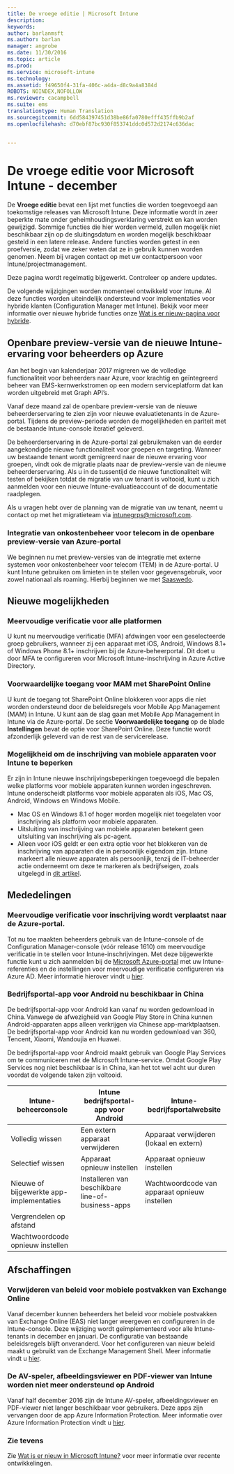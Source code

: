 ```yaml
---
title: De vroege editie | Microsoft Intune
description: 
keywords: 
author: barlanmsft
ms.author: barlan
manager: angrobe
ms.date: 11/30/2016
ms.topic: article
ms.prod: 
ms.service: microsoft-intune
ms.technology: 
ms.assetid: f49650f4-31fa-406c-a4da-d8c9a4a8384d
ROBOTS: NOINDEX,NOFOLLOW
ms.reviewer: cacampbell
ms.suite: ems
translationtype: Human Translation
ms.sourcegitcommit: 6dd584397451d38be86fa0780efff435ffb9b2af
ms.openlocfilehash: d70ebf87bc930f853741ddc0d572d2174c636dac


---
```


# <a name="the-early-edition-for-microsoft-intune---december"></a>De vroege editie voor Microsoft Intune - december

De **Vroege editie** bevat een lijst met functies die worden toegevoegd aan toekomstige releases van Microsoft Intune. Deze informatie wordt in zeer beperkte mate onder geheimhoudingsverklaring verstrekt en kan worden gewijzigd. Sommige functies die hier worden vermeld, zullen mogelijk niet beschikbaar zijn op de sluitingsdatum en worden mogelijk beschikbaar gesteld in een latere release. Andere functies worden getest in een proefversie, zodat we zeker weten dat ze in gebruik kunnen worden genomen. Neem bij vragen contact op met uw contactpersoon voor Intune/projectmanagement.

Deze pagina wordt regelmatig bijgewerkt. Controleer op andere updates.

De volgende wijzigingen worden momenteel ontwikkeld voor Intune. Al deze functies worden uiteindelijk ondersteund voor implementaties voor hybride klanten (Configuration Manager met Intune). Bekijk voor meer informatie over nieuwe hybride functies onze [Wat is er nieuw-pagina voor hybride](https://technet.microsoft.com/en-US/library/mt718155(TechNet.10).aspx).

<!--736542-->
## <a name="public-preview-of-the-new-intune-admin-experience-on-azure"></a>Openbare preview-versie van de nieuwe Intune-ervaring voor beheerders op Azure

Aan het begin van kalenderjaar 2017 migreren we de volledige functionaliteit voor beheerders naar Azure, voor krachtig en geïntegreerd beheer van EMS-kernwerkstromen op een modern serviceplatform dat kan worden uitgebreid met Graph API’s.

Vanaf deze maand zal de openbare preview-versie van de nieuwe beheerderservaring te zien zijn voor nieuwe evaluatietenants in de Azure-portal. Tijdens de preview-periode worden de mogelijkheden en pariteit met de bestaande Intune-console iteratief geleverd.

De beheerderservaring in de Azure-portal zal gebruikmaken van de eerder aangekondigde nieuwe functionaliteit voor groepen en targeting. Wanneer uw bestaande tenant wordt gemigreerd naar de nieuwe ervaring voor groepen, vindt ook de migratie plaats naar de preview-versie van de nieuwe beheerderservaring. Als u in de tussentijd de nieuwe functionaliteit wilt testen of bekijken totdat de migratie van uw tenant is voltooid, kunt u zich aanmelden voor een nieuwe Intune-evaluatieaccount of de documentatie raadplegen.

Als u vragen hebt over de planning van de migratie van uw tenant, neemt u contact op met het migratieteam via [intunegrps@microsoft.com](mailto:intunegrps@microsoft.com).

### <a name="telecom-expense-management-integration-in-public-preview-of-azure-portal--747605--"></a>Integratie van onkostenbeheer voor telecom in de openbare preview-versie van Azure-portal<!--747605-->
We beginnen nu met preview-versies van de integratie met externe systemen voor onkostenbeheer voor telecom (TEM) in de Azure-portal. U kunt Intune gebruiken om limieten in te stellen voor gegevensgebruik, voor zowel nationaal als roaming. Hierbij beginnen we met [Saaswedo](http://www.saaswedo.com).

## <a name="new-capabilities"></a>Nieuwe mogelijkheden

### <a name="multi-factor-authentication-across-all-platforms---747590--"></a>Meervoudige verificatie voor alle platformen <!--747590-->
U kunt nu meervoudige verificatie (MFA) afdwingen voor een geselecteerde groep gebruikers, wanneer zij een apparaat met iOS, Android, Windows 8.1+ of Windows Phone 8.1+ inschrijven bij de Azure-beheerportal. Dit doet u door MFA te configureren voor Microsoft Intune-inschrijving in Azure Active Directory.

### <a name="conditional-access-for-mam-with-sharepoint-online---vso-679339--"></a>Voorwaardelijke toegang voor MAM met SharePoint Online <!--VSO 679339-->
U kunt de toegang tot SharePoint Online blokkeren voor apps die niet worden ondersteund door de beleidsregels voor Mobile App Management (MAM) in Intune.  U kunt aan de slag gaan met Mobile App Management in Intune via de Azure-portal. De sectie __Voorwaardelijke toegang__ op de blade __Instellingen__ bevat de optie voor SharePoint Online. Deze functie wordt afzonderlijk geleverd van de rest van de servicerelease.

### <a name="ability-to-restrict-intune-mobile-device-enrollment"></a>Mogelijkheid om de inschrijving van mobiele apparaten voor Intune te beperken
Er zijn in Intune nieuwe inschrijvingsbeperkingen toegevoegd die bepalen welke platforms voor mobiele apparaten kunnen worden ingeschreven. Intune onderscheidt platforms voor mobiele apparaten als iOS, Mac OS, Android, Windows en Windows Mobile. 
* Mac OS en Windows 8.1 of hoger worden mogelijk niet toegelaten voor inschrijving als platform voor mobiele apparaten. 
* Uitsluiting van inschrijving van mobiele apparaten betekent geen uitsluiting van inschrijving als pc-agent. 
* Alleen voor iOS geldt er een extra optie voor het blokkeren van de inschrijving van apparaten die in persoonlijk eigendom zijn. Intune markeert alle nieuwe apparaten als persoonlijk, tenzij de IT-beheerder actie onderneemt om deze te markeren als bedrijfseigen, zoals uitgelegd in [dit artikel](https://docs.microsoft.com/en-us/intune/deploy-use/manage-corporate-owned-devices).


## <a name="notices"></a>Mededelingen

### <a name="multi-factor-authentication-on-enrollment-moving-to-the-azure-portal---vso-750545--"></a>Meervoudige verificatie voor inschrijving wordt verplaatst naar de Azure-portal. <!--VSO 750545-->
Tot nu toe maakten beheerders gebruik van de Intune-console of de Configuration Manager-console (vóór release 1610) om meervoudige verificatie in te stellen voor Intune-inschrijvingen. Met deze bijgewerkte functie kunt u zich aanmelden bij de [Microsoft Azure-portal](https://manage.windowsazure.com) met uw Intune-referenties en de instellingen voor meervoudige verificatie configureren via Azure AD. Meer informatie hierover vindt u [hier](https://aka.ms/mfa_ad).

### <a name="company-portal-app-for-android-now-available-in-china---vso-658093--"></a>Bedrijfsportal-app voor Android nu beschikbaar in China <!--VSO 658093-->
De bedrijfsportal-app voor Android kan vanaf nu worden gedownload in China. Vanwege de afwezigheid van Google Play Store in China kunnen Android-apparaten apps alleen verkrijgen via Chinese app-marktplaatsen. De bedrijfsportal-app voor Android kan nu worden gedownload van 360, Tencent, Xiaomi, Wandoujia en Huawei. 

De bedrijfsportal-app voor Android maakt gebruik van Google Play Services om te communiceren met de Microsoft Intune-service. Omdat Google Play Services nog niet beschikbaar is in China, kan het tot wel acht uur duren voordat de volgende taken zijn voltooid. 

|Intune-beheerconsole| Intune bedrijfsportal-app voor Android |Intune-bedrijfsportalwebsite|   
|---|---|---|
|Volledig wissen| Een extern apparaat verwijderen| Apparaat verwijderen (lokaal en extern)|
|Selectief wissen| Apparaat opnieuw instellen| Apparaat opnieuw instellen|
|Nieuwe of bijgewerkte app-implementaties| Installeren van beschikbare line-of-business-apps| Wachtwoordcode van apparaat opnieuw instellen|
|Vergrendelen op afstand|||
|Wachtwoordcode opnieuw instellen|||

## <a name="deprecations"></a>Afschaffingen

### <a name="removal-of-exchange-online-mobile-inbox-policies---770687--"></a>Verwijderen van beleid voor mobiele postvakken van Exchange Online <!--770687-->
Vanaf december kunnen beheerders het beleid voor mobiele postvakken van Exchange Online (EAS) niet langer weergeven en configureren in de Intune-console. Deze wijziging wordt geïmplementeerd voor alle Intune-tenants in december en januari. De configuratie van bestaande beleidsregels blijft onveranderd. Voor het configureren van nieuw beleid maakt u gebruikt van de Exchange Management Shell. Meer informatie vindt u [hier](https://technet.microsoft.com/en-us/library/bb123783%28v=exchg.150%29.aspx).

### <a name="intune-av-player-image-viewer-and-pdf-viewer-apps-are-no-longer-supported-on-android---747553--"></a>De AV-speler, afbeeldingsviewer en PDF-viewer van Intune worden niet meer ondersteund op Android <!--747553-->
Vanaf half december 2016 zijn de Intune AV-speler, afbeeldingsviewer en PDF-viewer niet langer beschikbaar voor gebruikers. Deze apps zijn vervangen door de app Azure Information Protection. Meer informatie over Azure Information Protection vindt u [hier](https://docs.microsoft.com/information-protection/rms-client/mobile-app-faq).

### <a name="see-also"></a>Zie tevens
Zie [Wat is er nieuw in Microsoft Intune?](whats-new-in-microsoft-intune.md) voor meer informatie over recente ontwikkelingen.



<!--HONumber=Nov16_HO5-->


